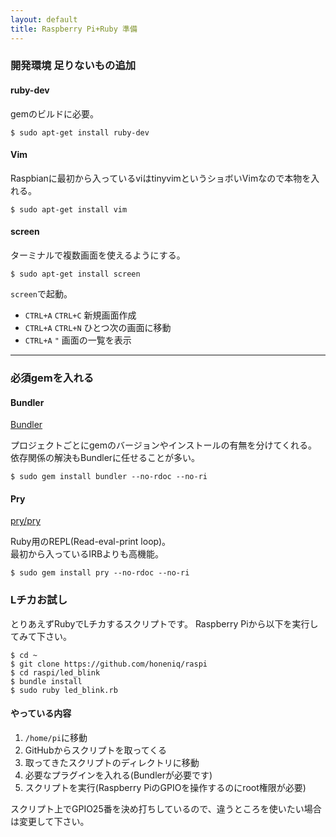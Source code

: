 ```yaml
---
layout: default  
title: Raspberry Pi+Ruby 準備
---
```


### 開発環境 足りないもの追加

#### ruby-dev

gemのビルドに必要。

```
$ sudo apt-get install ruby-dev
```

#### Vim

Raspbianに最初から入っているviはtinyvimというショボいVimなので本物を入れる。

```
$ sudo apt-get install vim
```


#### screen

ターミナルで複数画面を使えるようにする。

```
$ sudo apt-get install screen
```

``screen``で起動。

* ``CTRL+A`` ``CTRL+C`` 新規画面作成
* ``CTRL+A`` ``CTRL+N`` ひとつ次の画面に移動
* ``CTRL+A`` ``"`` 画面の一覧を表示

---

### 必須gemを入れる

#### Bundler

[Bundler](http://bundler.io/)

プロジェクトごとにgemのバージョンやインストールの有無を分けてくれる。  
依存関係の解決もBundlerに任せることが多い。

```
$ sudo gem install bundler --no-rdoc --no-ri
```


#### Pry

[pry/pry](https://github.com/pry/pry)

Ruby用のREPL(Read-eval-print loop)。  
最初から入っているIRBよりも高機能。

```
$ sudo gem install pry --no-rdoc --no-ri
```

### Lチカお試し

とりあえずRubyでLチカするスクリプトです。 
Raspberry Piから以下を実行してみて下さい。

```
$ cd ~ 
$ git clone https://github.com/honeniq/raspi 
$ cd raspi/led_blink 
$ bundle install 
$ sudo ruby led_blink.rb 
```

#### やっている内容

1. ``/home/pi``に移動
2. GitHubからスクリプトを取ってくる
3. 取ってきたスクリプトのディレクトリに移動
4. 必要なプラグインを入れる(Bundlerが必要です)
5. スクリプトを実行(Raspberry PiのGPIOを操作するのにroot権限が必要)

スクリプト上でGPIO25番を決め打ちしているので、違うところを使いたい場合は変更して下さい。
